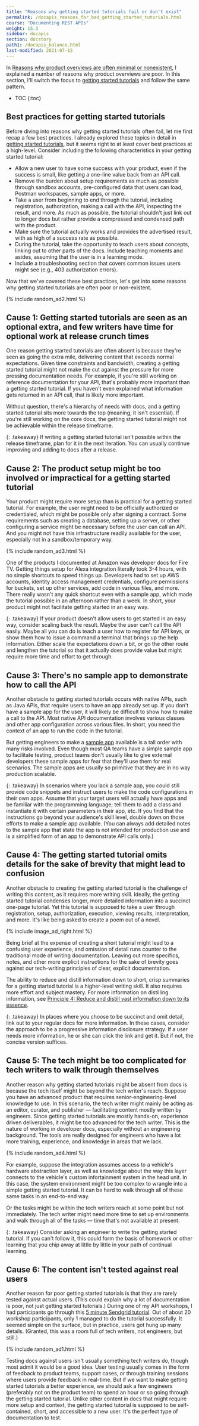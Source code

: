 ```yaml
---
title: "Reasons why getting started tutorials fail or don't exist"
permalink: /docapis_reasons_for_bad_getting_started_tutorials.html
course: "Documenting REST APIs"
weight: 15.3
sidebar: docapis
section: docstory
path1: /docapis_balance.html
last-modified: 2021-07-12
---
```


In [Reasons why product overviews are often minimal or nonexistent](docapis_reasons_for_anemic_overviews.html), I explained a number of reasons why product overviews are poor. In this section, I'll switch the focus to [getting started tutorials](docapis_doc_getting_started_section.html) and follow the same pattern.

* TOC
{:toc}

## Best practices for getting started tutorials

Before diving into reasons why getting started tutorials often fail, let me first recap a few best practices. I already explored these topics in detail in [getting started tutorials](docapis_doc_getting_started_section.html), but it seems right to at least cover best practices at a high-level. Consider including the following characteristics in your getting started tutorial:

*  Allow a new user to have some success with your product, even if the success is small, like getting a one-line value back from an API call.
*  Remove the burden about setup requirements as much as possible through sandbox accounts, pre-configured data that users can load, Postman workspaces, sample apps, or more.
*  Take a user from beginning to end through the tutorial, including registration, authorization, making a call with the API, inspecting the result, and more. As much as possible, the tutorial shouldn't just link out to longer docs but rather provide a compressed and condensed path with the product.
*  Make sure the tutorial actually works and provides the advertised result, with as high of a success rate as possible.
*  During the tutorial, take the opportunity to teach users about concepts, linking out to other parts of the docs. Include teaching moments and asides, assuming that the user is in a learning mode.
*  Include a troubleshooting section that covers common issues users might see (e.g., 403 authorization errors).

Now that we've covered these best practices, let's get into some reasons why getting started tutorials are often poor or non-existent.

{% include random_ad2.html %}

## Cause 1: Getting started tutorials are seen as an optional extra, and few writers have time for optional work at release crunch times

One reason getting started tutorials are often absent is because they're seen as going the extra mile, delivering content that exceeds normal expectations. Given time constraints and bandwidth, creating a getting started tutorial might not make the cut against the pressure for more pressing documentation needs. For example, if you're still working on reference documentation for your API, that's probably more important than a getting started tutorial. If you haven't even explained what information gets returned in an API call, that is likely more important.

Without question, there's a hierarchy of needs with docs, and a getting started tutorial sits more towards the top (meaning, it isn't essential). If you're still working on the core docs, the getting started tutorial might not be achievable within the release timeframe.

{: .takeaway}
If writing a getting started tutorial isn't possible within the release timeframe, plan for it in the next iteration. You can usually continue improving and adding to docs after a release.

## Cause 2: The product setup might be too involved or impractical for a getting started tutorial

Your product might require more setup than is practical for a getting started tutorial. For example, the user might need to be officially authorized or credentialed, which might be possible only after signing a contract. Some requirements such as creating a database, setting up a server, or other configuring a service might be necessary before the user can call an API. And you might not have this infrastructure readily available for the user, especially not in a sandbox/temporary way.

{% include random_ad3.html %}

One of the products I documented at Amazon was developer docs for Fire TV. Getting things setup for Alexa integration literally took 3-4 hours, with no simple shortcuts to speed things up. Developers had to set up AWS accounts, identity access management credentials, configure permissions for buckets, set up other services, add code in various files, and more. There really wasn't any quick shortcut even with a sample app, which made the tutorial possible in an afternoon rather than a week. In short, your product might not facilitate getting started in an easy way.

{: .takeaway}
If your product doesn't allow users to get started in an easy way, consider scaling back the result. Maybe the user can't call the API easily. Maybe all you can do is teach a user how to register for API keys, or show them how to issue a command a terminal that brings up the help information. Either scale the expectations down a bit, or go the other route and lengthen the tutorial so that it actually does provide value but might require more time and effort to get through.

## Cause 3: There's no sample app to demonstrate how to call the API

Another obstacle to getting started tutorials occurs with native APIs, such as Java APIs, that require users to have an app already set up. If you don't have a sample app for the user, it will likely be difficult to show how to make a call to the API. Most native API documentation involves various classes and other app configuration across various files. In short, you need the context of an app to run the code in the tutorial.

But getting engineers to make a [sample app](docapis_sample_apps.html) available is a tall order with many risks involved. Even though most QA teams have a simple sample app to facilitate testing, product teams don't usually like to give external developers these sample apps for fear that they'll use them for real scenarios. The sample apps are usually so primitive that they are in no way production scalable.

{: .takeaway}
In scenarios where you lack a sample app, you could still provide code snippets and instruct users to make the code configurations in their own apps. Assume that your target users will actually have apps and be familiar with the programming language; tell them to add a class and instantiate it with certain parameters in their app, etc. If you find that the instructions go beyond your audience's skill level, double down on those efforts to make a sample app available. (You can always add detailed notes to the sample app that state the app is not intended for production use and is a simplified form of an app to demonstrate API calls only.)

## Cause 4: The getting started tutorial omits details for the sake of brevity that might lead to confusion

Another obstacle to creating the getting started tutorial is the challenge of writing this content, as it requires more writing skill. Ideally, the getting started tutorial condenses longer, more detailed information into a succinct one-page tutorial. Yet this tutorial is supposed to take a user through registration, setup, authorization, execution, viewing results, interpretation, and more. It's like being asked to create a poem out of a novel.

{% include image_ad_right.html %}

Being brief at the expense of creating a short tutorial might lead to a confusing user experience, and omission of detail runs counter to the traditional mode of writing documentation. Leaving out more specifics, notes, and other more explicit instructions for the sake of brevity goes against our tech-writing principles of clear, explicit documentation.

The ability to reduce and distill information down to short, crisp summaries for a getting started tutorial is a higher-level writing skill. It also requires more effort and subject mastery. For more information on distilling information, see [Principle 4: Reduce and distill vast information down to its essence](/simplifying-complexity/reduction-layering-distillation.html).

{: .takeaway}
In places where you choose to be succinct and omit detail, link out to your regular docs for more information. In these cases, consider the approach to be a progressive information disclosure strategy. If a user needs more information, he or she can click the link and get it. But if not, the concise version suffices.

## Cause 5: The tech might be too complicated for tech writers to walk through themselves

Another reason why getting started tutorials might be absent from docs is because the tech itself might be beyond the tech writer's reach. Suppose you have an advanced product that requires senior-engineering-level knowledge to use. In this scenario, the tech writer might mainly be acting as an editor, curator, and publisher &mdash; facilitating content mostly written by engineers. Since getting started tutorials are mostly hands-on, experience driven deliverables, it might be too advanced for the tech writer. This is the nature of working in developer docs, especially without an engineering background. The tools are really designed for engineers who have a lot more training, experience, and knowledge in areas that we lack.

{% include random_ad4.html %}

For example, suppose the integration assumes access to a vehicle's hardware abstraction layer, as well as knowledge about the way this layer connects to the vehicle's custom infortainment system in the head unit. In this case, the system environment might be too complex to wrangle into a simple getting started tutorial. It can be hard to walk through all of these same tasks in an end-to-end way.

Or the tasks might be within the tech writers reach at some point but not immediately. The tech writer might need more time to set up environments and walk through all of the tasks &mdash; time that's not available at present.

{: .takeaway}
Consider asking an engineer to write the getting started tutorial. If you can't follow it, this could form the basis of homework or other learning that you chip away at little by little in your path of continual learning.


## Cause 6: The content isn't tested against real users

Another reason for poor getting started tutorials is that they are rarely tested against actual users. (This could explain why a lot of documentation is poor, not just getting started tutorials.) During one of my API workshops, I had participants go through this [5 minute Sendgrid tutorial](https://docs.sendgrid.com/for-developers/sending-email/api-getting-started). Out of about 20 workshop participants, only 1 managed to do the tutorial successfully. It seemed simple on the surface, but in practice, users got hung up many details. (Granted, this was a room full of tech writers, not engineers, but still.)

{% include random_ad1.html %}

Testing docs against users isn't usually something tech writers do, though most admit it would be a good idea. User testing usually comes in the form of feedback to product teams, support cases, or through training sessions where users provide feedback in real-time. But if we want to make getting started tutorials a better experience, we should ask a few engineers (preferably not on the product team) to spend an hour or so going through the getting started tutorial. Unlike other content in docs that might require more setup and context, the getting started tutorial is supposed to be self-contained, short, and accessible to a new user. It's the perfect type of documentation to test.
